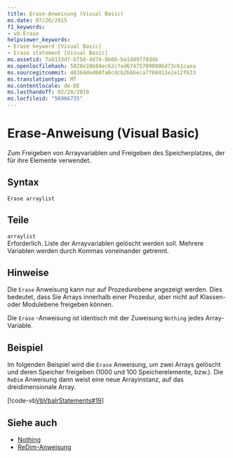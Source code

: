 ```yaml
---
title: Erase-Anweisung (Visual Basic)
ms.date: 07/20/2015
f1_keywords:
- vb.Erase
helpviewer_keywords:
- Erase keyword [Visual Basic]
- Erase statement [Visual Basic]
ms.assetid: 7a8133d7-b750-4d74-8b66-ba1dd9778d4b
ms.openlocfilehash: 5828e28b84ec62c7ed674757090806d73c61caea
ms.sourcegitcommit: 40364ded04fa6cdcb2b6beca7f68412e2e12f633
ms.translationtype: MT
ms.contentlocale: de-DE
ms.lasthandoff: 02/28/2019
ms.locfileid: "56966735"
---
```

# <a name="erase-statement-visual-basic"></a>Erase-Anweisung (Visual Basic)
Zum Freigeben von Arrayvariablen und Freigeben des Speicherplatzes, der für ihre Elemente verwendet.  
  
## <a name="syntax"></a>Syntax  
  
```  
Erase arraylist  
```  
  
## <a name="parts"></a>Teile  
 `arraylist`  
 Erforderlich. Liste der Arrayvariablen gelöscht werden soll. Mehrere Variablen werden durch Kommas voneinander getrennt.  
  
## <a name="remarks"></a>Hinweise  
 Die `Erase` Anweisung kann nur auf Prozedurebene angezeigt werden. Dies bedeutet, dass Sie Arrays innerhalb einer Prozedur, aber nicht auf Klassen-oder Modulebene freigeben können.  
  
 Die `Erase` -Anweisung ist identisch mit der Zuweisung `Nothing` jedes Array-Variable.  
  
## <a name="example"></a>Beispiel  
 Im folgenden Beispiel wird die `Erase` Anweisung, um zwei Arrays gelöscht und deren Speicher freigeben (1000 und 100 Speicherelemente, bzw.). Die `ReDim` Anweisung dann weist eine neue Arrayinstanz, auf das dreidimensionale Array.  
  
 [!code-vb[VbVbalrStatements#19](~/samples/snippets/visualbasic/VS_Snippets_VBCSharp/VbVbalrStatements/VB/Class1.vb#19)]  
  
## <a name="see-also"></a>Siehe auch
- [Nothing](../../../visual-basic/language-reference/nothing.md)
- [ReDim-Anweisung](../../../visual-basic/language-reference/statements/redim-statement.md)
